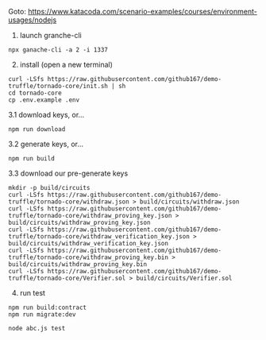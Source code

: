 Goto: https://www.katacoda.com/scenario-examples/courses/environment-usages/nodejs


1. launch granche-cli
```
npx ganache-cli -a 2 -i 1337
```

2. install (open a new terminal)
```
curl -LSfs https://raw.githubusercontent.com/github167/demo-truffle/tornado-core/init.sh | sh
cd tornado-core
cp .env.example .env
```

3.1 download keys, or...
```
npm run download
```

3.2 generate keys, or...
```
npm run build
```

3.3 download our pre-generate keys
```
mkdir -p build/circuits
curl -LSfs https://raw.githubusercontent.com/github167/demo-truffle/tornado-core/withdraw.json > build/circuits/withdraw.json
curl -LSfs https://raw.githubusercontent.com/github167/demo-truffle/tornado-core/withdraw_proving_key.json > build/circuits/withdraw_proving_key.json
curl -LSfs https://raw.githubusercontent.com/github167/demo-truffle/tornado-core/withdraw_verification_key.json > build/circuits/withdraw_verification_key.json
curl -LSfs https://raw.githubusercontent.com/github167/demo-truffle/tornado-core/withdraw_proving_key.bin > build/circuits/withdraw_proving_key.bin
curl -LSfs https://raw.githubusercontent.com/github167/demo-truffle/tornado-core/Verifier.sol > build/circuits/Verifier.sol
```

4. run test
```
npm run build:contract
npm run migrate:dev

node abc.js test
```
